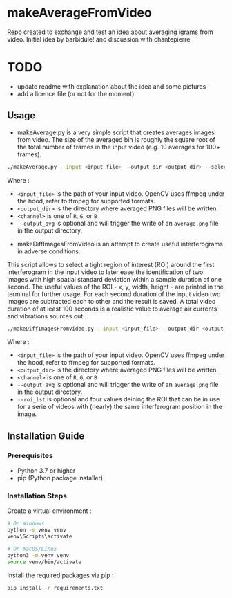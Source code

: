 # makeAverageFromVideo

Repo created to exchange and test an idea about averaging igrams from video.
Initial idea by barbidule! and discussion with chantepierre

# TODO

- update readme with explanation about the idea and some pictures
- add a licence file (or not for the moment)

## Usage

* makeAverage.py is a very simple script that creates averages images from video. The size of the averaged bin is roughly the square root of the total number of frames in the input video (e.g. 10 averages for 100+ frames).

```bash
./makeAverage.py --input <input_file> --output_dir <output_dir> --select_channel {R, G, B} [--output_avg]
```

Where :
- `<input_file>` is the path of your input video. OpenCV uses ffmpeg under the hood, refer to ffmpeg for supported formats.
- `<output_dir>` is the directory where averaged PNG files will be written.
- `<channel>` is one of `R`, `G`, or `B`
- `--output_avg` is optional and will trigger the write of an `average.png` file in the output directory.


* makeDiffImagesFromVideo is an attempt to create useful interferograms in adverse conditions.

This script allows to select a tight region of interest (ROI) around the first interferogram in the input video to later ease the identification of two images with high spatial standard deviation within a sample duration of one second. The useful values of the ROI - x, y, width, height - are printed in the terminal for further usage.
For each second duration of the input video two images are subtracted each to other and the result is saved.
A total video duration of at least 100 seconds is a realistic value to average air currents and vibrations sources out. 

```bash
./makeDiffImagesFromVideo.py --input <input_file> --output_dir <output_dir> --select_channel {R, G, B} [--roi_lst x y width height] [--output_avg]
```

Where :
- `<input_file>` is the path of your input video. OpenCV uses ffmpeg under the hood, refer to ffmpeg for supported formats.
- `<output_dir>` is the directory where averaged PNG files will be written.
- `<channel>` is one of `R`, `G`, or `B`
- `--output_avg` is optional and will trigger the write of an `average.png` file in the output directory.
- `--roi_lst` is optional and four values deining the ROI that can be in use for a serie of videos with (nearly) the same interferogram position in the image.


## Installation Guide

### Prerequisites
- Python 3.7 or higher
- pip (Python package installer)

### Installation Steps

Create a virtual environment :

```bash
# On Windows
python -m venv venv
venv\Scripts\activate

# On macOS/Linux
python3 -m venv venv
source venv/bin/activate
```

Install the required packages via pip :
```bash
pip install -r requirements.txt
```
